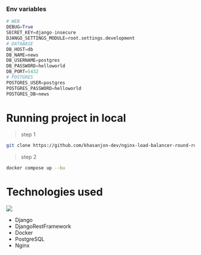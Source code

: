 ### Env variables
```python
# WEB
DEBUG=True
SECRET_KEY=django-insecure
DJANGO_SETTINGS_MODULE=root.settings.development
# DATABASE
DB_HOST=db
DB_NAME=news
DB_USERNAME=postgres
DB_PASSWORD=helloworld
DB_PORT=5432
# POSTGRES
POSTGRES_USER=postgres
POSTGRES_PASSWORD=helloworld
POSTGRES_DB=news
```

# Running project in local

> step 1

```bash
git clone https://github.com/khasanjon-dev/nginx-load-balancer-round-robin.git
```
> step 2
```bash
docker compose up --bu
```

# Technologies used


<p>
  <a>
    <img src="https://skillicons.dev/icons?i=python,django,docker,postgres,nginx" />
  </a>
</p>

* Django
* DjangoRestFramework
* Docker
* PostgreSQL
* Nginx
